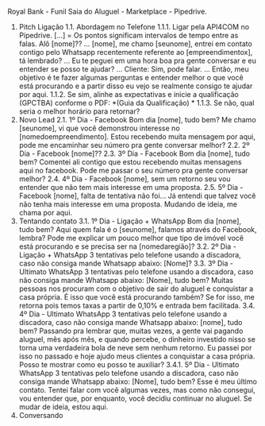 Royal Bank - Funil Saia do Aluguel - Marketplace - Pipedrive.
1. Pitch Ligação
1.1. Abordagem no Telefone
1.1.1. Ligar pela API4COM no Pipedrive. [...] = Os pontos significam intervalos de tempo entre as
falas. Alô [nome]?? ... [nome], me chamo [seunome], entrei em contato contigo pelo Whatsapp
recentemente referente ao [empreendimentox], tá lembrado? ... Eu te peguei em uma hora boa pra
gente conversar e eu entender se posso te ajudar? ... Cliente: Sim, pode falar. ... Então, meu
objetivo é te fazer algumas perguntas e entender melhor o que você está procurando e a partir
disso eu vejo se realmente consigo te ajudar por aqui.
1.1.2. Se sim, alinhe as expectativas e inicie a qualificação (GPCTBA) conforme o PDF: *(Guia da
Qualificação) *
1.1.3. Se não, qual seria o melhor horário para retornar?
2. Novo Lead
2.1. 1º Dia - Facebook Bom dia [nome], tudo bem? Me chamo [seunome], vi que você demonstrou
interesse no [nomedoempreendimento]. Estou recebendo muita mensagem por aqui, pode me
encaminhar seu número pra gente conversar melhor?
2.2. 2º Dia - Facebook [nome]??
2.3. 3º Dia - Facebook Bom dia [nome], tudo bem? Comentei ali contigo que estou recebendo muitas
mensagens aqui no facebook. Pode me passar o seu número pra gente conversar melhor?
2.4. 4º Dia - Facebook [nome], sem um retorno seu vou entender que não tem mais interesse em uma
proposta.
2.5. 5º Dia - Facebook [nome], falta de tentativa não foi... Já entendi que talvez você não tenha mais
interesse em uma proposta. Mudando de ideia, me chama por aqui.
3. Tentando contato
3.1. 1º Dia - Ligação + WhatsApp Bom dia [nome], tudo bem? Aqui quem fala é o [seunome], falamos
através do Facebook, lembra? Pode me explicar um pouco melhor que tipo de imóvel você está
procurando e se precisa ser na [nomedaregião]?
3.2. 2º Dia - Ligação + WhatsApp 3 tentativas pelo telefone usando a discadora, caso não consiga
mande Whatsapp abaixo: [Nome]?
3.3. 3º Dia - Ultimato WhatsApp 3 tentativas pelo telefone usando a discadora, caso não consiga
mande Whatsapp abaixo: [Nome], tudo bem? Muitas pessoas nos procuram com o objetivo de sair do
aluguel e conquistar a casa própria. É isso que você está procurando também? Se for isso, me
retorna pois temos taxas a partir de 0,10% e entrada bem facilitada.
3.4. 4º Dia - Ultimato WhatsApp 3 tentativas pelo telefone usando a discadora, caso não consiga
mande Whatsapp abaixo: [nome], tudo bem? Passando pra lembrar que, muitas vezes, a gente vai
pagando aluguel, mês após mês, e quando percebe, o dinheiro investido nisso se torna uma
verdadeira bola de neve sem nenhum retorno. Eu passei por isso no passado e hoje ajudo meus
clientes a conquistar a casa própria. Posso te mostrar como eu posso te auxiliar?
3.4.1. 5º Dia - Ultimato WhatsApp 3 tentativas pelo telefone usando a discadora, caso não consiga
mande Whatsapp abaixo: [Nome], tudo bem? Esse é meu último contato. Tentei falar com você
algumas vezes, mas como não consegui, vou entender que, por enquanto, você decidiu continuar
no aluguel. Se mudar de ideia, estou aqui.
4. Conversando